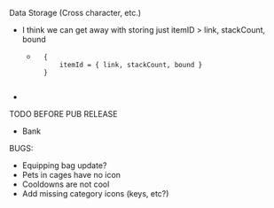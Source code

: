Data Storage (Cross character, etc.)
- I think we can get away with storing just itemID > link, stackCount, bound
    - ```
        {
            itemId = { link, stackCount, bound }
        }
    ```
- 

TODO BEFORE PUB RELEASE
- Bank

BUGS:
- Equipping bag update?
- Pets in cages have no icon
- Cooldowns are not cool
- Add missing category icons (keys, etc?)